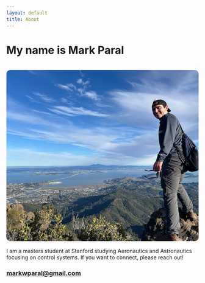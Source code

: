 ```yaml
---
layout: default
title: About
---
```

# My name is Mark Paral
<br>
<img src="/assets/images/overlook.jpg" alt="Overlook Image" style="width:700px; height:450px; object-fit:cover; border-radius:10px;">

I am a masters student at Stanford studying Aeronautics and Astronautics focusing on control systems. If you want to connect, please reach out!


### [markwparal@gmail.com](markwparal@gmail.com)